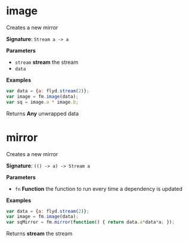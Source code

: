 # image

Creates a new mirror

**Signature**: `Stream a -> a`

**Parameters**

-   `stream` **stream** the stream
-   `data`  

**Examples**

```javascript
var data = {a: flyd.stream(2)};
var image = fm.image(data);
var sq = image.a * image.b;
```

Returns **Any** unwrapped data

# mirror

Creates a new mirror

**Signature**: `(() -> a) -> Stream a`

**Parameters**

-   `fn` **Function** the function to run every time a dependency is updated

**Examples**

```javascript
var data = {a: flyd.stream(2)};
var image = fm.image(data);
var sqMirror = fm.mirror(function() { return data.a*data*a; });
```

Returns **stream** the stream
